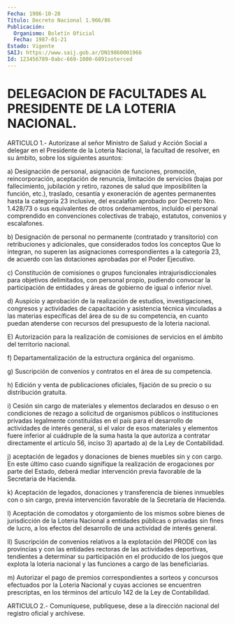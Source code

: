 ```yaml
---
Fecha: 1986-10-28
Título: Decreto Nacional 1.966/86
Publicación:
  Organismo: Boletín Oficial
  Fecha: 1987-01-21
Estado: Vigente
SAIJ: https://www.saij.gob.ar/DN19860001966
Id: 123456789-0abc-669-1000-6891soterced
---
```

# DELEGACION DE FACULTADES AL PRESIDENTE DE LA LOTERIA NACIONAL.

<a id="1"></a>
ARTICULO 1.- Autorízase al señor Ministro de Salud y Acción Social a delegar en el Presidente de la Loteria Nacional, la facultad de resolver, en su ámbito, sobre los siguientes asuntos:

a) Designación de personal, asignación de funciones, promoción, reincorporación, aceptación de renuncia, limitación de servicios (bajas por fallecimiento, jubilación y retiro, razones de salud que imposibiliten la función, etc.), traslado, cesantía y exoneración de agentes permanentes hasta la categoría 23 inclusive, del escalafón aprobado por Decreto Nro. 1.428/73 o sus equivalentes de otros ordenamientos, incluído el personal comprendido en convenciones colectivas de trabajo, estatutos, convenios y escalafones.

b) Designación de personal no permanente (contratado y transitorio) con retribuciones y adicionales, que considerados todos los conceptos Que lo integran, no superen las asignaciones correspondientes a la categoría 23, de acuerdo con las dotaciones aprobadas por el Poder Ejecutivo.

c) Constitución de comisiones o grupos funcionales intrajurisdiccionales para objetivos delimitados, con personal propio, pudiendo convocar la participación de entidades y áreas de gobierno de igual o inferior nivel.

d) Auspicio y aprobación de la realización de estudios, investigaciones, congresos y actividades de capacitación y asistencia técnica vinculadas a las materias específicas del área de su de su competencia, en cuanto puedan atenderse con recursos del presupuesto de la loteria nacional.

E) Autorización para la realización de comisiones de servicios en el ámbito del territorio nacional.

f) Departamentalización de la estructura orgánica del organismo.

g) Suscripción de convenios y contratos en el área de su competencia.

h) Edición y venta de publicaciones oficiales, fijación de su precio o su distribución gratuita.

i) Cesión sin cargo de materiales y elementos declarados en desuso o en condiciones de rezago a solicitud de organismos públicos o instituciones privadas legalmente constituídas en el país para el desarrollo de actividades de interés general, si el valor de esos materiales y elementos fuere inferior al cuádruple de la suma hasta la que autoriza a contratar directamente el artículo 56, inciso 3) apartado a) de la Ley de Contabilidad.

j) aceptación de legados y donaciones de bienes muebles sin y con cargo. En este último caso cuando signifique la realización de erogaciones por parte del Estado, deberá mediar intervención previa favorable de la Secretaria de Hacienda.

k) Aceptación de legados, donaciones y transferencia de bienes inmuebles con o sin cargo, previa intervención favorable de la Secretaría de Hacienda.

l) Aceptación de comodatos y otorgamiento de los mismos sobre bienes de jurisdicción de la Loteria Nacional a entidades públicas o privadas sin fines de lucro, a los efectos del desarrollo de una actividad de interés general.

ll) Suscripción de convenios relativos a la explotación del PRODE con las provincias y con las entidades rectoras de las actividades deportivas, tendientes a determinar su participación en el producido de los juegos que explota la loteria nacional y las funciones a cargo de las beneficiarias.

m) Autorizar el pago de premios correspondientes a sorteos y concursos efectuados por la Loteria Nacional y cuyas acciones se encuentren prescriptas, en los términos del artículo 142 de la Ley de Contabilidad.

<a id="2"></a>
ARTICULO 2.- Comuníquese, publíquese, dese a la dirección nacional del registro oficial y archívese.